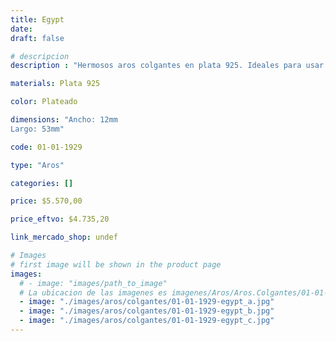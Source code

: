 ```yaml
---
title: Egypt
date: 
draft: false

# descripcion
description : "Hermosos aros colgantes en plata 925. Ideales para usar todo el día."

materials: Plata 925

color: Plateado

dimensions: "Ancho: 12mm 
Largo: 53mm"

code: 01-01-1929

type: "Aros"

categories: []

price: $5.570,00

price_eftvo: $4.735,20

link_mercado_shop: undef

# Images
# first image will be shown in the product page
images:
  # - image: "images/path_to_image"
  # La ubicacion de las imagenes es imagenes/Aros/Aros.Colgantes/01-01-1929-egypt
  - image: "./images/aros/colgantes/01-01-1929-egypt_a.jpg"
  - image: "./images/aros/colgantes/01-01-1929-egypt_b.jpg"
  - image: "./images/aros/colgantes/01-01-1929-egypt_c.jpg"
---
```

